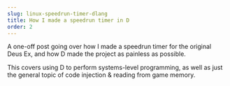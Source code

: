 ```yaml
---
slug: linux-speedrun-timer-dlang
title: How I made a speedrun timer in D
order: 2
---
```


A one-off post going over how I made a speedrun timer for the original Deus Ex, and how D made
the project as painless as possible.

This covers using D to perform systems-level programming, as well as just the general topic of code injection & reading from game memory.

